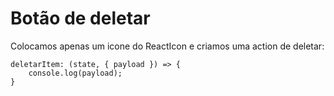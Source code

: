 # Botão de deletar

Colocamos apenas um icone do ReactIcon e criamos uma action de deletar:

    deletarItem: (state, { payload }) => {
        console.log(payload);
    }

